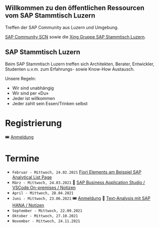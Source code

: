 ## Willkommen zu den öffentlichen Ressourcen vom SAP Stammtisch Luzern

Treffen der SAP Community aus Luzern und Umgebung.

[SAP Community SCN](https://wiki.scn.sap.com/wiki/x/Soo0Gg) sowie die [Xing Gruppe SAP Stammtisch Luzern](https://www.xing.com/communities/groups/sap-stammtisch-luzern-1110610).

## SAP Stammtisch Luzern

Beim SAP Stammtisch Luzern treffen sich Architekten, Berater, Entwickler, Studenten u.v.m. zum Erfahrungs- sowie Know-How Austausch.

Unsere Regeln:

- Wir sind unabhängig
- Wir sind per «Du»
- Jeder ist willkommen
- Jeder zahlt sein Essen/Trinken selbst

# Registrierung
:tickets: [Anmeldung](https://www.xing.com/communities/groups/sap-stammtisch-luzern-ed9c-1110610/about)

# Termine

- `Februar - Mittwoch, 24.02.2021` [Fiori Elements am Beispiel SAP Analytical List Page](https://www.xing.com/events/sap-stammtisch-luzern-24-februar-2021-3288327)
- `März - Mittwoch, 24.03.2021` :page_with_curl: [SAP Business Application Studio / VSCode On-premises / Notizen](https://github.com/SAPStammtisch/Luzern/blob/main/Notizen/Notizen_03_2021.md)
- `April - Mittwoch, 28.04.2021`
- `Juni - Mittwoch, 23.06.2021` :tickets: [Anmeldung](https://www.xing.com/events/sap-stammtisch-luzern-23-juni-2021-3502711)   :page_with_curl: [Text-Analysis mit SAP HANA / Notizen](https://github.com/SAPStammtisch/Luzern/tree/main/Notizen/Stammtisch_06_2021)
- `September - Mittwoch, 22.09.2021` 
- `Oktober - Mittwoch, 27.10.2021` 
- `November - Mittwoch, 24.11.2021` 
